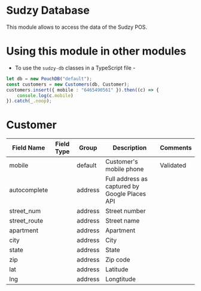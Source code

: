 # Sudzy Database
This module allows to access the data of the Sudzy POS.

# Using this module in other modules
- To use the `sudzy-db` classes in a TypeScript file -

```ts
let db = new PouchDB("default");
const customers = new Customers(db, Customer);
customers.insert({ mobile : "6465490561" }).then((c) => {
    console.log(c.mobile)
}).catch(_.noop);
```
# Customer
| Field Name   | Field Type | Group   | Description                                   | Comments  |
| ------------ | ---------- | ------- | --------------------------------------------- | --------- |
| mobile       |            | default | Customer's mobile phone                       | Validated |
| autocomplete |            | address | Full address as captured by Google Places API |           |
| street_num   |            | address | Street number                                 |           |
| street_route |            | address | Street name                                   |           |
| apartment    |            | address | Apartment                                     |           |
| city         |            | address | City                                          |           |
| state        |            | address | State                                         |           |
| zip          |            | address | Zip code                                      |           |
| lat          |            | address | Latitude                                      |           |
| lng          |            | address | Longtitude                                    |           |
